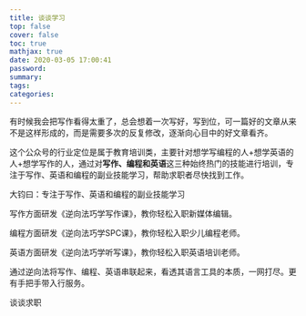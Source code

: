 ```yaml
---
title: 谈谈学习
top: false
cover: false
toc: true
mathjax: true
date: 2020-03-05 17:00:41
password:
summary:
tags:
categories:  
---
```


有时候我会把写作看得太重了，总会想着一次写好，写到位，可一篇好的文章从来不是这样形成的，而是需要多次的反复修改，逐渐向心目中的好文章看齐。



这个公众号的行业定位是属于教育培训类，主要针对想学写编程的人+想学英语的人+想学写作的人，通过对**写作、编程和英语**这三种始终热门的技能进行培训，专注于写作、英语和编程的副业技能学习，帮助求职者尽快找到工作。



大钧曰：专注于写作、英语和编程的副业技能学习



写作方面研发《逆向法巧学写作课》，教你轻松入职新媒体编辑。



编程方面研发《逆向法巧学SPC课》，教你轻松入职少儿编程老师。



英语方面研发《逆向法巧学听写课》，教你轻松入职英语培训老师。



通过逆向法将写作、编程、英语串联起来，看透其语言工具的本质，一网打尽。更有手把手带入行服务。



谈谈求职